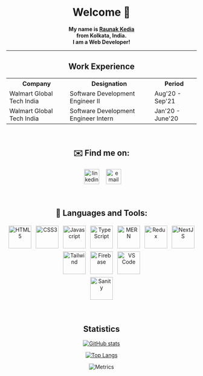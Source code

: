 <div align=center>
  <h1 align=center> Welcome 👋 </h1>

<p align=center>
  <b>My name is <a href="">Raunak Kedia</a> <br />
  from Kolkata, India. <br />
  I am a Web Developer! <br />
  </b>
</p>

<hr />

<h2> Work Experience</h2>

<table>
  <tr>
    <th>Company</th>
    <th>Designation</th>
    <th>Period</th>
  </tr>
  <tr>
    <td>Walmart Global Tech India</td>
    <td>Software Development Engineer II</td>
    <td>Aug'20 - Sep'21</td>
  </tr>
  <tr>
    <td>Walmart Global Tech India</td>
    <td>Software Development Engineer Intern</td>
    <td>Jan'20 - June'20</td>
  </tr>
</table>

<br />

<h2> ✉️ Find me on: </h2>

<p align=center>
   <a href="https://www.linkedin.com/in/raunak-kedia-3b5285177/" target="_blank" rel="noopener noreferrer" style="margin:6px"> <img src="https://cdn.jsdelivr.net/npm/simple-icons@v3/icons/linkedin.svg" alt="linkedin" height="40" style="vertical-align:top; margin:4px;fill:white"></a>
 <a href="mailto:raunakkedia1@gmail.com"> <img src="https://cdn.jsdelivr.net/npm/simple-icons@3.13.0/icons/gmail.svg" alt="email" height="40" style="vertical-align:top; margin:4px"></a>
</p>

<br />


## 🧰 Languages and Tools:
<p>
    
<img title="HTML" height=60 src="https://www.w3.org/html/logo/img/mark-word-icon.png" alt="HTML5" height="40" style="vertical-align:top; margin:4px">
<img title="CSS3" height=60 src="https://i.ibb.co/zS6NpSv/css.jpg" alt="CSS3" height="40" style="vertical-align:top; margin:4px">
<img title="JS" height=60 src="https://i.ibb.co/bshz7GS/js.png" alt="Javascript" height="40" style="vertical-align:top; margin:4px">
<img title="TS" height=60 src="https://i.ibb.co/GRk5DK4/ts.png" alt="TypeScript" height="40" style="vertical-align:top; margin:4px">
<img title="MERN" height=60 src="https://i.ibb.co/hsTD6xJ/mern.jpg" alt="MERN" height="40" style="vertical-align:top; margin:4px">
<img title="REDUX" height=60 src="https://i.ibb.co/ry8zBGX/redux.png" alt="Redux" height="40" style="vertical-align:top; margin:4px">
<img title="NextJS" height=60 src="https://i.ibb.co/WcBJFtW/next.png" alt="NextJS" height="40" style="vertical-align:top; margin:4px">


<br />

<img title="TAILWIND" height=60 src="https://i.ibb.co/CPXtgMv/tailwindcss.jpg" alt="Tailwind" height="40" style="vertical-align:top; margin:4px">
<img title="Firebase" height=60 src="https://i.ibb.co/8XvqrNh/firebase.png" alt="Firebase" height="40" style="vertical-align:top; margin:4px">
<img src="https://i.ibb.co/qWCpWm6/vscode.png" alt="VS Code" height="40" style="vertical-align:top;height:60px;margin:4px" title="VS Code">
<br />
<img title="Sanity" height=60 src="https://i.ibb.co/Yfn76jh/sanity.png" alt="Sanity" height="40" style="vertical-align:top; margin:4px">
</p>

<br />
<h2 align=center>Statistics</h2>


[![GitHub stats](https://github-readme-stats.vercel.app/api?username=raunak96&show_icons=true&theme=radical)](https://github.com/raunak96/github-readme-stats)

[![Top Langs](https://github-readme-stats.vercel.app/api/top-langs/?username=raunak96&layout=compact)](https://github.com/rauna96/github-readme-stats)


![Metrics](https://metrics.lecoq.io/raunak96?template=classic&base.header=0&base.activity=0&base.community=0&base.repositories=0&base.metadata=0&isocalendar=1&base=header%2C%20activity%2C%20community%2C%20repositories%2C%20metadata&base.indepth=false&base.hireable=false&base.skip=false&isocalendar=false&isocalendar.duration=full-year&config.timezone=Asia%2FCalcutta)
</div>

